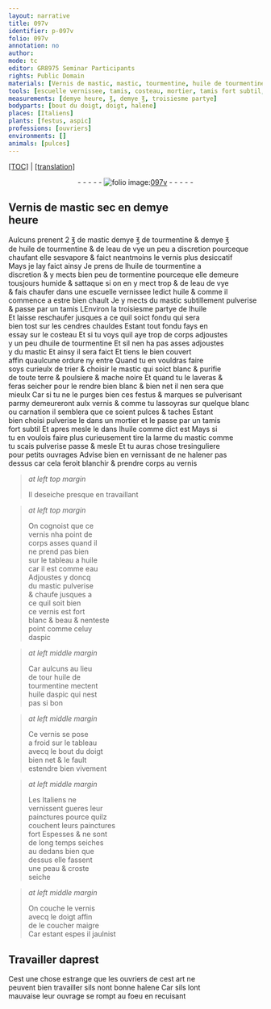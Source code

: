 ```yaml
---
layout: narrative
title: 097v
identifier: p-097v
folio: 097v
annotation: no
author:
mode: tc
editor: GR8975 Seminar Participants
rights: Public Domain
materials: [Vernis de mastic, mastic, tourmentine, huile de tourmentine, eau de vye, vernis, tormentine, huile, mastic subtillement pulverise, cendres, festus, eau, mastic pulverise, aspic, huile daspic]
tools: [escuelle vernissee, tamis, costeau, mortier, tamis fort subtil, bout du doigt, doigt]
measurements: [demye heure, ℥, demye ℥, troisiesme partye]
bodyparts: [bout du doigt, doigt, halene]
places: [Italiens]
plants: [festus, aspic]
professions: [ouvriers]
environments: []
animals: [pulces]
---
```


 <p><a href="{{ site.baseurl }}/diplomatic/">[TOC]</a> | <a href="{{ site.baseurl }}/texts/p-097v_tl/" target="_blank">[translation]</a></p><div class="folio" align="center">- - - - - <a href="http://gallica.bnf.fr/ark:/12148/btv1b10500001g/f200.item" target="_blank"><img src="https://cu-mkp.github.io/2017-workshop-edition/assets/photo-icon.png" alt="folio image: " style="display:inline-block; margin-bottom:-3px;"/>097v</a> - - - - - </div>  
  

## <span class="m">Vernis de mastic</span> sec en <span class="ms"><span class="tmp">demye<br/> heure</span></span>

 
Aulcuns prenent 2 <span class="ms">℥</span> de <span class="m">mastic</span> <span class="ms">demye ℥</span> de <span class="m">tourmentine</span> & <span class="ms">demye ℥</span><br/> de <span class="m">huile de tourmentine</span> & de l<span class="m">eau de vye</span> un peu a discretion pourceq<span class="exp">ue</span><br/> chaufant elle sesvapore & faict neantmoins le <span class="m">vernis</span> plus desiccatif<br/> Mays je lay faict ainsy Je prens de l<span class="m">huile de tourmentine</span> a<br/> discretion & y mects bien peu de <span class="m">tormentine</span> pourceque elle demeure<br/> tousjours humide & sattaque si on en y mect trop & de l<span class="m">eau de vye</span><br/> & fais chaufer dans une <span class="tl">escuelle vernissee</span> ledict <span class="m">huile</span> & co<span class="exp">mm</span>e il<br/> commence a estre bien chault Je y mects du <span class="m">mastic subtillem<span class="exp">ent</span> pulverise</span><br/> & passe par un <span class="tl">tamis</span> <span class="del">L</span>Environ la <span class="ms">troisiesme partye</span> de l<span class="m">huile</span><br/> Et laisse reschaufer jusques a ce quil soict fondu qui sera<br/> bien tost sur les <span class="m">cendres</span> chauldes Estant tout fondu fays en<br/> essay sur le <span class="tl">costeau</span> Et si tu voys quil aye trop de corps adjoustes<br/> y un peu d<span class="m">huile de tourmentine</span> Et sil nen ha pas asses adjoustes<br/> y du <span class="m">mastic</span> Et ainsy il sera faict Et tiens le bien couvert<br/> affin quaulcune ordure ny entre Quand tu en vouldras faire<br/> soys curieulx de trier & choisir le <span class="m">mastic</span> qui soict blanc & purifie<br/> de toute terre & poulsiere & mache noire Et quand tu le laveras &<br/> feras seicher pour le rendre bien blanc & bien net il nen sera que<br/> mieulx Car si tu ne le purges bien ces <span class="m"><span class="pa">festus</span></span> & marques se pulverisant<br/> parmy demeureront aulx <span class="m">vernis</span> & co<span class="exp">mm</span>e tu lassoyras sur quelque blanc<br/> ou carnation il semblera que ce soient <span class="al">pulces</span> & taches Estant<br/> bien choisi pulverise le dans un <span class="tl">mortier</span> et le passe par un <span class="tl">tamis<br/> fort subtil</span> Et apres mesle le dans l<span class="m">huile</span> co<span class="exp">mm</span>e dict est Mays si<br/> tu en voulois faire plus curieusem<span class="exp">ent</span> tire la larme du <span class="m">mastic</span> co<span class="exp">mm</span>e<br/> tu scais pulverise passe & mesle Et tu auras chose tresinguliere<br/> pour petits ouvrages Advise bien en vernissant de ne halener pas<br/> dessus car cela feroit blanchir & prendre corps au <span class="m">vernis</span>
 
> *at left top margin*
> 
> 
>   Il deseiche presque en travaillant 
 
> *at left top margin*
> 
> 
>   On cognoist que ce<br/> <span class="m">vernis</span> nha point de<br/> corps asses quand il<br/> ne prend pas bien<br/> sur le tableau a <span class="m">huile</span><br/> car il est co<span class="exp">mm</span>e <span class="m">eau</span><br/> Adjoustes y doncq<br/> du <span class="m">mastic pulverise</span><br/> & chaufe jusques a<br/> ce quil soit bien<br/> ce <span class="m">vernis</span> est fort<br/> blanc & beau & nenteste<br/> point co<span class="exp">mm</span>e celuy<br/> d<span class="m"><span class="pa">aspic</span></span>
 
> *at left middle margin*
> 
> 
>   Car aulcuns au lieu<br/> de <span class="del">tour</span> <span class="m">huile de<br/> tourmentine</span> mectent<br/> <span class="m">huile d<span class="pa">aspic</span></span> qui nest<br/> pas si bon
 
> *at left middle margin*
> 
> 
>   Ce <span class="m">vernis</span> se pose<br/> a froid sur le tableau<br/> avecq le <span class="tl"><span class="bp">bout du doigt</span></span><br/> bien net & le fault<br/> estendre bien vivement
 
> *at left middle margin*
> 
> 
>   Les <span class="pl">Italiens</span> ne<br/> vernissent gueres leur<br/> painctures pource quilz<br/> couchent leurs painctures<br/> fort Espesses & ne sont<br/> de <span class="tmp">long temps</span> seiches<br/> au dedans bien que<br/> dessus elle fassent<br/> une peau & croste<br/> seiche
 
> *at left middle margin*
> 
> 
>   On couche le <span class="m">vernis</span><br/> avecq le <span class="tl"><span class="bp">doigt</span></span> affin<br/> de le coucher maigre<br/> Car estant espes il jaulnist
 
 
  

## Travailler daprest

 
Cest une chose estrange que les <span class="pro">ouvriers</span> de cest art ne<br/> peuvent bien travailler sils nont bonne <span class="bp">halene</span> Car sils lont<br/> mauvaise leur ouvrage se rompt au foeu en recuisant
 
 